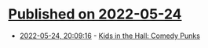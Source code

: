 # [Published on 2022-05-24](index.md)

* [2022-05-24, 20:09:16](https://news.ycombinator.com/item?id=31496979) - [Kids in the Hall: Comedy Punks](https://www.nytimes.com/2022/05/24/arts/television/kids-in-the-hall-documentary.html)
